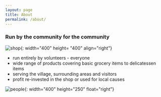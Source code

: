 ```yaml
---
layout: page
title: About
permalink: /about/
---
```

<h3>Run by the community for the community</h3>

![shop](/startjekyll/images/shop_front.jpg){: width="400" height= "400" align="right"}
* run entirely by volunteers - everyone
* wide range of products covering basic grocery items to delicatessen items
* serving the village, surrounding areas and visitors
* profit re-invested in the shop or used for local causes

![people](/startjekyll/images/people.jpg){: width="400" height="250" float="right"}